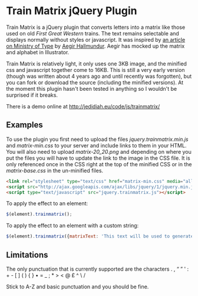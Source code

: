 # Train Matrix jQuery Plugin #

Train Matrix is a jQuery plugin that converts letters into a matrix like those used on old _First Great Western_ trains. The text remains selectable and displays normally without styles or javascript. It was inspired by [an article on Ministry of Type](http://ministryoftype.co.uk/words/article/serene_infoboards/ "Serene Infoboards | The Ministry of Type") by [Aegir Hallmundur](http://aegir.me/ "Aegir Hallmundur"). Aegir has mocked up the matrix and alphabet in Illustrator.

Train Matrix is relatively light, it only uses one 3KB image, and the minified css and javascript together come to 16KB. This is still a very early version (though was written about 4 years ago and until recently was forgotten), but you can fork or download the source (including the minified versions). At the moment this plugin hasn't been tested in anything so I wouldn't be surprised if it breaks.

There is a demo online at http://jedidiah.eu/code/js/trainmatrix/

## Examples ##

To use the plugin you first need to upload the files _jquery.trainmatrix.min.js_ and _matrix-min.css_ to your server and include links to them in your HTML. You will also need to upload _matrix-20_20.png_ and depending on where you put the files you will have to update the link to the image in the CSS file. It is only referenced once in the CSS right at the top of the minified CSS or in the _matrix-base.css_ in the un-minified files.


```html
<link rel="stylesheet" type="text/css" href="matrix-min.css" media="all">
<script src="http://ajax.googleapis.com/ajax/libs/jquery/1/jquery.min.js" type="text/javascript"></script>
<script type="text/javascript" src="jquery.trainmatrix.js"></script>
```

To apply the effect to an element:

```javascript
$(element).trainmatrix();
```
To apply the effect to an element with a custom string:

```javascript
$(element).trainmatrix({matrixText: 'This text will be used to generate the matrix'});
```

## Limitations ##

The only punctuation that is currently supported are the characters . , &ldquo; &rdquo; &#x27; : + - [ ] ( ) { } &bull; = _ ; * &gt; &lt; @ &pound; ^ \ /


Stick to A-Z and basic punctuation and you should be fine.